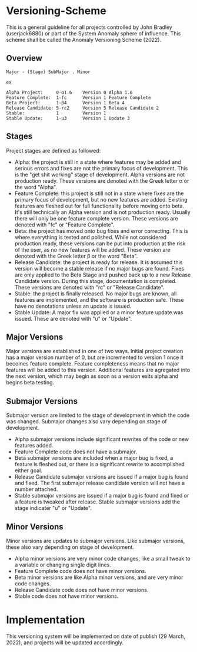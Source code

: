 # Versioning-Scheme

This is a general guideline for all projects controlled by John Bradley (userjack6880) or part of the System Anomaly sphere of influence. This scheme shall be called the Anomaly Versioning Scheme (2022).

## Overview
```
Major - (Stage) SubMajor . Minor

ex

Alpha Project:     0-α1.6    Version 0 Alpha 1.6
Feature Complete:  1-fc      Version 1 Feature Complete
Beta Project:      1-β4      Version 1 Beta 4
Release Candidate: 5-rc2     Version 5 Release Candidate 2
Stable:            1         Version 1
Stable Update:     1-u3      Version 1 Update 3
```

## Stages
Project stages are defined as followed:
- Alpha: the project is still in a state where features may be added and serious errors and fixes are not the primary focus of development. This is the "get shit working" stage of development. Alpha versions are not production ready. These versions are denoted with the Greek letter α or the word "Alpha".
- Feature Complete: this project is still not in a state where fixes are the primary focus of development, but no new features are added. Existing features are fleshed out for full functionality before moving onto beta. It's still technically an Alpha version and is not production ready. Usually there will only be one feature complete version. These versions are denoted with "fc" or "Feature Complete".
- Beta: the project has moved onto bug fixes and error correcting. This is where everything is tested and polished. While not considered production ready, these versions can be put into production at the risk of the user, as no new features will be added. These version are denoted with the Greek letter β or the word "Beta".
- Release Candidate: the project is ready for release. It is assumed this version will become a stable release if no major bugs are found. Fixes are only applied to the Beta Stage and pushed back up to a new Release Candidate version. During this stage, documentation is completed. These versions are denoted with "rc" or "Release Candidate".
- Stable: the project is finally released. No major bugs are known, all features are implemented, and the software is production safe. These have no denotations unless an update is issued.
- Stable Update: A major fix was applied or a minor feature update was issued. These are denoted with "u" or "Update".

## Major Versions
Major versions are established in one of two ways. Initial project creation has a major version number of 0, but are incremented to version 1 once it becomes feature complete. Feature completeness means that no major features will be added to this version. Additional features are agregated into the next version, which may begin as soon as a version exits alpha and begins beta testing.

## Submajor Versions
Submajor version are limited to the stage of development in which the code was changed. Submajor changes also vary depending on stage of development.

- Alpha submajor versions include significant rewrites of the code or new features added.
- Feature Complete code does not have a submajor.
- Beta submajor versions are included when a major bug is fixed, a feature is fleshed out, or there is a significant rewrite to accomplished either goal.
- Release Candidate submajor versions are issued if a major bug is found and fixed. The first submajor release candidate version will not have a number attached.
- Stable submajor versions are issued if a major bug is found and fixed or a feature is tweaked after release. Stable submajor versions add the stage indicater "u" or "Update".

## Minor Versions
Minor versions are updates to submajor versions. Like submajor versions, these also vary depending on stage of development.

- Alpha minor versions are very minor code changes, like a small tweak to a variable or changing single digit lines.
- Feature Complete code does not have minor versions.
- Beta minor versions are like Alpha minor versions, and are very minor code changes.
- Release Candidate code does not have minor versions.
- Stable code does not have minor versions.

# Implementation
This versioning system will be implemented on date of publish (29 March, 2022), and projects will be updated accordingly.